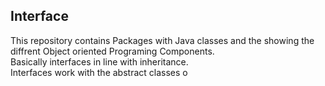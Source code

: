 ## Interface
This repository contains
Packages with Java classes and the showing the diffrent Object oriented Programing Components.<br />
Basically interfaces in line with inheritance. <br />
Interfaces work with the abstract classes
o
